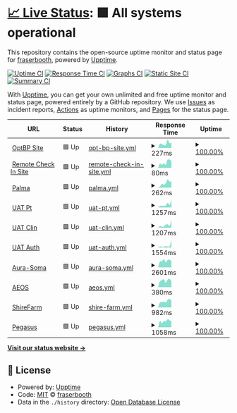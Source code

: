 # [📈 Live Status](https://fraserbooth.github.io/fb-monitor): <!--live status--> **🟩 All systems operational**

This repository contains the open-source uptime monitor and status page for [fraserbooth](https://fraserbooth.github.io/fb-monitor), powered by [Upptime](https://github.com/upptime/upptime).

[![Uptime CI](https://github.com/koj-co/upptime/workflows/Uptime%20CI/badge.svg)](https://github.com/koj-co/upptime/actions?query=workflow%3A%22Uptime+CI%22)
[![Response Time CI](https://github.com/koj-co/upptime/workflows/Response%20Time%20CI/badge.svg)](https://github.com/koj-co/upptime/actions?query=workflow%3A%22Response+Time+CI%22)
[![Graphs CI](https://github.com/koj-co/upptime/workflows/Graphs%20CI/badge.svg)](https://github.com/koj-co/upptime/actions?query=workflow%3A%22Graphs+CI%22)
[![Static Site CI](https://github.com/koj-co/upptime/workflows/Static%20Site%20CI/badge.svg)](https://github.com/koj-co/upptime/actions?query=workflow%3A%22Static+Site+CI%22)
[![Summary CI](https://github.com/koj-co/upptime/workflows/Summary%20CI/badge.svg)](https://github.com/koj-co/upptime/actions?query=workflow%3A%22Summary+CI%22)

With [Upptime](https://upptime.js.org), you can get your own unlimited and free uptime monitor and status page, powered entirely by a GitHub repository. We use [Issues](https://github.com/fraserbooth/optbp-monitor/issues) as incident reports, [Actions](https://github.com/fraserbooth/optbp-monitor/actions) as uptime monitors, and [Pages](https://fraserbooth.github.io/fb-monitor) for the status page.

<!--start: status pages-->
<!-- This summary is generated by Upptime (https://github.com/upptime/upptime) -->
<!-- Do not edit this manually, your changes will be overwritten -->
<!-- prettier-ignore -->
| URL | Status | History | Response Time | Uptime |
| --- | ------ | ------- | ------------- | ------ |
| <img alt="" src="https://favicons.githubusercontent.com/www.optbp.com" height="13"> [OptBP Site](http://www.optbp.com/) | 🟩 Up | [opt-bp-site.yml](https://github.com/fraserbooth/fb-monitor/commits/HEAD/history/opt-bp-site.yml) | <details><summary><img alt="Response time graph" src="./graphs/opt-bp-site/response-time-week.png" height="20"> 227ms</summary><br><a href="https://fraserbooth.github.io/fb-monitor/history/opt-bp-site"><img alt="Response time 224" src="https://img.shields.io/endpoint?url=https%3A%2F%2Fraw.githubusercontent.com%2Ffraserbooth%2Ffb-monitor%2FHEAD%2Fapi%2Fopt-bp-site%2Fresponse-time.json"></a><br><a href="https://fraserbooth.github.io/fb-monitor/history/opt-bp-site"><img alt="24-hour response time 184" src="https://img.shields.io/endpoint?url=https%3A%2F%2Fraw.githubusercontent.com%2Ffraserbooth%2Ffb-monitor%2FHEAD%2Fapi%2Fopt-bp-site%2Fresponse-time-day.json"></a><br><a href="https://fraserbooth.github.io/fb-monitor/history/opt-bp-site"><img alt="7-day response time 227" src="https://img.shields.io/endpoint?url=https%3A%2F%2Fraw.githubusercontent.com%2Ffraserbooth%2Ffb-monitor%2FHEAD%2Fapi%2Fopt-bp-site%2Fresponse-time-week.json"></a><br><a href="https://fraserbooth.github.io/fb-monitor/history/opt-bp-site"><img alt="30-day response time 198" src="https://img.shields.io/endpoint?url=https%3A%2F%2Fraw.githubusercontent.com%2Ffraserbooth%2Ffb-monitor%2FHEAD%2Fapi%2Fopt-bp-site%2Fresponse-time-month.json"></a><br><a href="https://fraserbooth.github.io/fb-monitor/history/opt-bp-site"><img alt="1-year response time 224" src="https://img.shields.io/endpoint?url=https%3A%2F%2Fraw.githubusercontent.com%2Ffraserbooth%2Ffb-monitor%2FHEAD%2Fapi%2Fopt-bp-site%2Fresponse-time-year.json"></a></details> | <details><summary><a href="https://fraserbooth.github.io/fb-monitor/history/opt-bp-site">100.00%</a></summary><a href="https://fraserbooth.github.io/fb-monitor/history/opt-bp-site"><img alt="All-time uptime 100.00%" src="https://img.shields.io/endpoint?url=https%3A%2F%2Fraw.githubusercontent.com%2Ffraserbooth%2Ffb-monitor%2FHEAD%2Fapi%2Fopt-bp-site%2Fuptime.json"></a><br><a href="https://fraserbooth.github.io/fb-monitor/history/opt-bp-site"><img alt="24-hour uptime 100.00%" src="https://img.shields.io/endpoint?url=https%3A%2F%2Fraw.githubusercontent.com%2Ffraserbooth%2Ffb-monitor%2FHEAD%2Fapi%2Fopt-bp-site%2Fuptime-day.json"></a><br><a href="https://fraserbooth.github.io/fb-monitor/history/opt-bp-site"><img alt="7-day uptime 100.00%" src="https://img.shields.io/endpoint?url=https%3A%2F%2Fraw.githubusercontent.com%2Ffraserbooth%2Ffb-monitor%2FHEAD%2Fapi%2Fopt-bp-site%2Fuptime-week.json"></a><br><a href="https://fraserbooth.github.io/fb-monitor/history/opt-bp-site"><img alt="30-day uptime 100.00%" src="https://img.shields.io/endpoint?url=https%3A%2F%2Fraw.githubusercontent.com%2Ffraserbooth%2Ffb-monitor%2FHEAD%2Fapi%2Fopt-bp-site%2Fuptime-month.json"></a><br><a href="https://fraserbooth.github.io/fb-monitor/history/opt-bp-site"><img alt="1-year uptime 100.00%" src="https://img.shields.io/endpoint?url=https%3A%2F%2Fraw.githubusercontent.com%2Ffraserbooth%2Ffb-monitor%2FHEAD%2Fapi%2Fopt-bp-site%2Fuptime-year.json"></a></details>
| <img alt="" src="https://favicons.githubusercontent.com/remote-check-in.github.io" height="13"> [Remote Check In Site](https://remote-check-in.github.io/rci-site/) | 🟩 Up | [remote-check-in-site.yml](https://github.com/fraserbooth/fb-monitor/commits/HEAD/history/remote-check-in-site.yml) | <details><summary><img alt="Response time graph" src="./graphs/remote-check-in-site/response-time-week.png" height="20"> 80ms</summary><br><a href="https://fraserbooth.github.io/fb-monitor/history/remote-check-in-site"><img alt="Response time 112" src="https://img.shields.io/endpoint?url=https%3A%2F%2Fraw.githubusercontent.com%2Ffraserbooth%2Ffb-monitor%2FHEAD%2Fapi%2Fremote-check-in-site%2Fresponse-time.json"></a><br><a href="https://fraserbooth.github.io/fb-monitor/history/remote-check-in-site"><img alt="24-hour response time 34" src="https://img.shields.io/endpoint?url=https%3A%2F%2Fraw.githubusercontent.com%2Ffraserbooth%2Ffb-monitor%2FHEAD%2Fapi%2Fremote-check-in-site%2Fresponse-time-day.json"></a><br><a href="https://fraserbooth.github.io/fb-monitor/history/remote-check-in-site"><img alt="7-day response time 80" src="https://img.shields.io/endpoint?url=https%3A%2F%2Fraw.githubusercontent.com%2Ffraserbooth%2Ffb-monitor%2FHEAD%2Fapi%2Fremote-check-in-site%2Fresponse-time-week.json"></a><br><a href="https://fraserbooth.github.io/fb-monitor/history/remote-check-in-site"><img alt="30-day response time 88" src="https://img.shields.io/endpoint?url=https%3A%2F%2Fraw.githubusercontent.com%2Ffraserbooth%2Ffb-monitor%2FHEAD%2Fapi%2Fremote-check-in-site%2Fresponse-time-month.json"></a><br><a href="https://fraserbooth.github.io/fb-monitor/history/remote-check-in-site"><img alt="1-year response time 112" src="https://img.shields.io/endpoint?url=https%3A%2F%2Fraw.githubusercontent.com%2Ffraserbooth%2Ffb-monitor%2FHEAD%2Fapi%2Fremote-check-in-site%2Fresponse-time-year.json"></a></details> | <details><summary><a href="https://fraserbooth.github.io/fb-monitor/history/remote-check-in-site">100.00%</a></summary><a href="https://fraserbooth.github.io/fb-monitor/history/remote-check-in-site"><img alt="All-time uptime 100.00%" src="https://img.shields.io/endpoint?url=https%3A%2F%2Fraw.githubusercontent.com%2Ffraserbooth%2Ffb-monitor%2FHEAD%2Fapi%2Fremote-check-in-site%2Fuptime.json"></a><br><a href="https://fraserbooth.github.io/fb-monitor/history/remote-check-in-site"><img alt="24-hour uptime 100.00%" src="https://img.shields.io/endpoint?url=https%3A%2F%2Fraw.githubusercontent.com%2Ffraserbooth%2Ffb-monitor%2FHEAD%2Fapi%2Fremote-check-in-site%2Fuptime-day.json"></a><br><a href="https://fraserbooth.github.io/fb-monitor/history/remote-check-in-site"><img alt="7-day uptime 100.00%" src="https://img.shields.io/endpoint?url=https%3A%2F%2Fraw.githubusercontent.com%2Ffraserbooth%2Ffb-monitor%2FHEAD%2Fapi%2Fremote-check-in-site%2Fuptime-week.json"></a><br><a href="https://fraserbooth.github.io/fb-monitor/history/remote-check-in-site"><img alt="30-day uptime 100.00%" src="https://img.shields.io/endpoint?url=https%3A%2F%2Fraw.githubusercontent.com%2Ffraserbooth%2Ffb-monitor%2FHEAD%2Fapi%2Fremote-check-in-site%2Fuptime-month.json"></a><br><a href="https://fraserbooth.github.io/fb-monitor/history/remote-check-in-site"><img alt="1-year uptime 100.00%" src="https://img.shields.io/endpoint?url=https%3A%2F%2Fraw.githubusercontent.com%2Ffraserbooth%2Ffb-monitor%2FHEAD%2Fapi%2Fremote-check-in-site%2Fuptime-year.json"></a></details>
| <img alt="" src="https://favicons.githubusercontent.com/www.comebacktopalma.info" height="13"> [Palma](https://www.comebacktopalma.info/) | 🟩 Up | [palma.yml](https://github.com/fraserbooth/fb-monitor/commits/HEAD/history/palma.yml) | <details><summary><img alt="Response time graph" src="./graphs/palma/response-time-week.png" height="20"> 262ms</summary><br><a href="https://fraserbooth.github.io/fb-monitor/history/palma"><img alt="Response time 172" src="https://img.shields.io/endpoint?url=https%3A%2F%2Fraw.githubusercontent.com%2Ffraserbooth%2Ffb-monitor%2FHEAD%2Fapi%2Fpalma%2Fresponse-time.json"></a><br><a href="https://fraserbooth.github.io/fb-monitor/history/palma"><img alt="24-hour response time 66" src="https://img.shields.io/endpoint?url=https%3A%2F%2Fraw.githubusercontent.com%2Ffraserbooth%2Ffb-monitor%2FHEAD%2Fapi%2Fpalma%2Fresponse-time-day.json"></a><br><a href="https://fraserbooth.github.io/fb-monitor/history/palma"><img alt="7-day response time 262" src="https://img.shields.io/endpoint?url=https%3A%2F%2Fraw.githubusercontent.com%2Ffraserbooth%2Ffb-monitor%2FHEAD%2Fapi%2Fpalma%2Fresponse-time-week.json"></a><br><a href="https://fraserbooth.github.io/fb-monitor/history/palma"><img alt="30-day response time 245" src="https://img.shields.io/endpoint?url=https%3A%2F%2Fraw.githubusercontent.com%2Ffraserbooth%2Ffb-monitor%2FHEAD%2Fapi%2Fpalma%2Fresponse-time-month.json"></a><br><a href="https://fraserbooth.github.io/fb-monitor/history/palma"><img alt="1-year response time 172" src="https://img.shields.io/endpoint?url=https%3A%2F%2Fraw.githubusercontent.com%2Ffraserbooth%2Ffb-monitor%2FHEAD%2Fapi%2Fpalma%2Fresponse-time-year.json"></a></details> | <details><summary><a href="https://fraserbooth.github.io/fb-monitor/history/palma">100.00%</a></summary><a href="https://fraserbooth.github.io/fb-monitor/history/palma"><img alt="All-time uptime 100.00%" src="https://img.shields.io/endpoint?url=https%3A%2F%2Fraw.githubusercontent.com%2Ffraserbooth%2Ffb-monitor%2FHEAD%2Fapi%2Fpalma%2Fuptime.json"></a><br><a href="https://fraserbooth.github.io/fb-monitor/history/palma"><img alt="24-hour uptime 100.00%" src="https://img.shields.io/endpoint?url=https%3A%2F%2Fraw.githubusercontent.com%2Ffraserbooth%2Ffb-monitor%2FHEAD%2Fapi%2Fpalma%2Fuptime-day.json"></a><br><a href="https://fraserbooth.github.io/fb-monitor/history/palma"><img alt="7-day uptime 100.00%" src="https://img.shields.io/endpoint?url=https%3A%2F%2Fraw.githubusercontent.com%2Ffraserbooth%2Ffb-monitor%2FHEAD%2Fapi%2Fpalma%2Fuptime-week.json"></a><br><a href="https://fraserbooth.github.io/fb-monitor/history/palma"><img alt="30-day uptime 100.00%" src="https://img.shields.io/endpoint?url=https%3A%2F%2Fraw.githubusercontent.com%2Ffraserbooth%2Ffb-monitor%2FHEAD%2Fapi%2Fpalma%2Fuptime-month.json"></a><br><a href="https://fraserbooth.github.io/fb-monitor/history/palma"><img alt="1-year uptime 100.00%" src="https://img.shields.io/endpoint?url=https%3A%2F%2Fraw.githubusercontent.com%2Ffraserbooth%2Ffb-monitor%2FHEAD%2Fapi%2Fpalma%2Fuptime-year.json"></a></details>
| <img alt="" src="https://favicons.githubusercontent.com/optimise-bp-patient-uat.azurewebsites.net" height="13"> [UAT Pt](http://optimise-bp-patient-uat.azurewebsites.net/) | 🟩 Up | [uat-pt.yml](https://github.com/fraserbooth/fb-monitor/commits/HEAD/history/uat-pt.yml) | <details><summary><img alt="Response time graph" src="./graphs/uat-pt/response-time-week.png" height="20"> 1257ms</summary><br><a href="https://fraserbooth.github.io/fb-monitor/history/uat-pt"><img alt="Response time 832" src="https://img.shields.io/endpoint?url=https%3A%2F%2Fraw.githubusercontent.com%2Ffraserbooth%2Ffb-monitor%2FHEAD%2Fapi%2Fuat-pt%2Fresponse-time.json"></a><br><a href="https://fraserbooth.github.io/fb-monitor/history/uat-pt"><img alt="24-hour response time 846" src="https://img.shields.io/endpoint?url=https%3A%2F%2Fraw.githubusercontent.com%2Ffraserbooth%2Ffb-monitor%2FHEAD%2Fapi%2Fuat-pt%2Fresponse-time-day.json"></a><br><a href="https://fraserbooth.github.io/fb-monitor/history/uat-pt"><img alt="7-day response time 1257" src="https://img.shields.io/endpoint?url=https%3A%2F%2Fraw.githubusercontent.com%2Ffraserbooth%2Ffb-monitor%2FHEAD%2Fapi%2Fuat-pt%2Fresponse-time-week.json"></a><br><a href="https://fraserbooth.github.io/fb-monitor/history/uat-pt"><img alt="30-day response time 1313" src="https://img.shields.io/endpoint?url=https%3A%2F%2Fraw.githubusercontent.com%2Ffraserbooth%2Ffb-monitor%2FHEAD%2Fapi%2Fuat-pt%2Fresponse-time-month.json"></a><br><a href="https://fraserbooth.github.io/fb-monitor/history/uat-pt"><img alt="1-year response time 832" src="https://img.shields.io/endpoint?url=https%3A%2F%2Fraw.githubusercontent.com%2Ffraserbooth%2Ffb-monitor%2FHEAD%2Fapi%2Fuat-pt%2Fresponse-time-year.json"></a></details> | <details><summary><a href="https://fraserbooth.github.io/fb-monitor/history/uat-pt">100.00%</a></summary><a href="https://fraserbooth.github.io/fb-monitor/history/uat-pt"><img alt="All-time uptime 100.00%" src="https://img.shields.io/endpoint?url=https%3A%2F%2Fraw.githubusercontent.com%2Ffraserbooth%2Ffb-monitor%2FHEAD%2Fapi%2Fuat-pt%2Fuptime.json"></a><br><a href="https://fraserbooth.github.io/fb-monitor/history/uat-pt"><img alt="24-hour uptime 100.00%" src="https://img.shields.io/endpoint?url=https%3A%2F%2Fraw.githubusercontent.com%2Ffraserbooth%2Ffb-monitor%2FHEAD%2Fapi%2Fuat-pt%2Fuptime-day.json"></a><br><a href="https://fraserbooth.github.io/fb-monitor/history/uat-pt"><img alt="7-day uptime 100.00%" src="https://img.shields.io/endpoint?url=https%3A%2F%2Fraw.githubusercontent.com%2Ffraserbooth%2Ffb-monitor%2FHEAD%2Fapi%2Fuat-pt%2Fuptime-week.json"></a><br><a href="https://fraserbooth.github.io/fb-monitor/history/uat-pt"><img alt="30-day uptime 100.00%" src="https://img.shields.io/endpoint?url=https%3A%2F%2Fraw.githubusercontent.com%2Ffraserbooth%2Ffb-monitor%2FHEAD%2Fapi%2Fuat-pt%2Fuptime-month.json"></a><br><a href="https://fraserbooth.github.io/fb-monitor/history/uat-pt"><img alt="1-year uptime 100.00%" src="https://img.shields.io/endpoint?url=https%3A%2F%2Fraw.githubusercontent.com%2Ffraserbooth%2Ffb-monitor%2FHEAD%2Fapi%2Fuat-pt%2Fuptime-year.json"></a></details>
| <img alt="" src="https://favicons.githubusercontent.com/optimise-bp-clinician-uat.azurewebsites.net" height="13"> [UAT Clin](https://optimise-bp-clinician-uat.azurewebsites.net/) | 🟩 Up | [uat-clin.yml](https://github.com/fraserbooth/fb-monitor/commits/HEAD/history/uat-clin.yml) | <details><summary><img alt="Response time graph" src="./graphs/uat-clin/response-time-week.png" height="20"> 1207ms</summary><br><a href="https://fraserbooth.github.io/fb-monitor/history/uat-clin"><img alt="Response time 656" src="https://img.shields.io/endpoint?url=https%3A%2F%2Fraw.githubusercontent.com%2Ffraserbooth%2Ffb-monitor%2FHEAD%2Fapi%2Fuat-clin%2Fresponse-time.json"></a><br><a href="https://fraserbooth.github.io/fb-monitor/history/uat-clin"><img alt="24-hour response time 1273" src="https://img.shields.io/endpoint?url=https%3A%2F%2Fraw.githubusercontent.com%2Ffraserbooth%2Ffb-monitor%2FHEAD%2Fapi%2Fuat-clin%2Fresponse-time-day.json"></a><br><a href="https://fraserbooth.github.io/fb-monitor/history/uat-clin"><img alt="7-day response time 1207" src="https://img.shields.io/endpoint?url=https%3A%2F%2Fraw.githubusercontent.com%2Ffraserbooth%2Ffb-monitor%2FHEAD%2Fapi%2Fuat-clin%2Fresponse-time-week.json"></a><br><a href="https://fraserbooth.github.io/fb-monitor/history/uat-clin"><img alt="30-day response time 1212" src="https://img.shields.io/endpoint?url=https%3A%2F%2Fraw.githubusercontent.com%2Ffraserbooth%2Ffb-monitor%2FHEAD%2Fapi%2Fuat-clin%2Fresponse-time-month.json"></a><br><a href="https://fraserbooth.github.io/fb-monitor/history/uat-clin"><img alt="1-year response time 656" src="https://img.shields.io/endpoint?url=https%3A%2F%2Fraw.githubusercontent.com%2Ffraserbooth%2Ffb-monitor%2FHEAD%2Fapi%2Fuat-clin%2Fresponse-time-year.json"></a></details> | <details><summary><a href="https://fraserbooth.github.io/fb-monitor/history/uat-clin">100.00%</a></summary><a href="https://fraserbooth.github.io/fb-monitor/history/uat-clin"><img alt="All-time uptime 100.00%" src="https://img.shields.io/endpoint?url=https%3A%2F%2Fraw.githubusercontent.com%2Ffraserbooth%2Ffb-monitor%2FHEAD%2Fapi%2Fuat-clin%2Fuptime.json"></a><br><a href="https://fraserbooth.github.io/fb-monitor/history/uat-clin"><img alt="24-hour uptime 100.00%" src="https://img.shields.io/endpoint?url=https%3A%2F%2Fraw.githubusercontent.com%2Ffraserbooth%2Ffb-monitor%2FHEAD%2Fapi%2Fuat-clin%2Fuptime-day.json"></a><br><a href="https://fraserbooth.github.io/fb-monitor/history/uat-clin"><img alt="7-day uptime 100.00%" src="https://img.shields.io/endpoint?url=https%3A%2F%2Fraw.githubusercontent.com%2Ffraserbooth%2Ffb-monitor%2FHEAD%2Fapi%2Fuat-clin%2Fuptime-week.json"></a><br><a href="https://fraserbooth.github.io/fb-monitor/history/uat-clin"><img alt="30-day uptime 100.00%" src="https://img.shields.io/endpoint?url=https%3A%2F%2Fraw.githubusercontent.com%2Ffraserbooth%2Ffb-monitor%2FHEAD%2Fapi%2Fuat-clin%2Fuptime-month.json"></a><br><a href="https://fraserbooth.github.io/fb-monitor/history/uat-clin"><img alt="1-year uptime 100.00%" src="https://img.shields.io/endpoint?url=https%3A%2F%2Fraw.githubusercontent.com%2Ffraserbooth%2Ffb-monitor%2FHEAD%2Fapi%2Fuat-clin%2Fuptime-year.json"></a></details>
| <img alt="" src="https://favicons.githubusercontent.com/optimise-bp-auth-uat.azurewebsites.net" height="13"> [UAT Auth](https://optimise-bp-auth-uat.azurewebsites.net/Account/LoginWithPasscode) | 🟩 Up | [uat-auth.yml](https://github.com/fraserbooth/fb-monitor/commits/HEAD/history/uat-auth.yml) | <details><summary><img alt="Response time graph" src="./graphs/uat-auth/response-time-week.png" height="20"> 1554ms</summary><br><a href="https://fraserbooth.github.io/fb-monitor/history/uat-auth"><img alt="Response time 816" src="https://img.shields.io/endpoint?url=https%3A%2F%2Fraw.githubusercontent.com%2Ffraserbooth%2Ffb-monitor%2FHEAD%2Fapi%2Fuat-auth%2Fresponse-time.json"></a><br><a href="https://fraserbooth.github.io/fb-monitor/history/uat-auth"><img alt="24-hour response time 949" src="https://img.shields.io/endpoint?url=https%3A%2F%2Fraw.githubusercontent.com%2Ffraserbooth%2Ffb-monitor%2FHEAD%2Fapi%2Fuat-auth%2Fresponse-time-day.json"></a><br><a href="https://fraserbooth.github.io/fb-monitor/history/uat-auth"><img alt="7-day response time 1554" src="https://img.shields.io/endpoint?url=https%3A%2F%2Fraw.githubusercontent.com%2Ffraserbooth%2Ffb-monitor%2FHEAD%2Fapi%2Fuat-auth%2Fresponse-time-week.json"></a><br><a href="https://fraserbooth.github.io/fb-monitor/history/uat-auth"><img alt="30-day response time 1469" src="https://img.shields.io/endpoint?url=https%3A%2F%2Fraw.githubusercontent.com%2Ffraserbooth%2Ffb-monitor%2FHEAD%2Fapi%2Fuat-auth%2Fresponse-time-month.json"></a><br><a href="https://fraserbooth.github.io/fb-monitor/history/uat-auth"><img alt="1-year response time 816" src="https://img.shields.io/endpoint?url=https%3A%2F%2Fraw.githubusercontent.com%2Ffraserbooth%2Ffb-monitor%2FHEAD%2Fapi%2Fuat-auth%2Fresponse-time-year.json"></a></details> | <details><summary><a href="https://fraserbooth.github.io/fb-monitor/history/uat-auth">100.00%</a></summary><a href="https://fraserbooth.github.io/fb-monitor/history/uat-auth"><img alt="All-time uptime 99.98%" src="https://img.shields.io/endpoint?url=https%3A%2F%2Fraw.githubusercontent.com%2Ffraserbooth%2Ffb-monitor%2FHEAD%2Fapi%2Fuat-auth%2Fuptime.json"></a><br><a href="https://fraserbooth.github.io/fb-monitor/history/uat-auth"><img alt="24-hour uptime 100.00%" src="https://img.shields.io/endpoint?url=https%3A%2F%2Fraw.githubusercontent.com%2Ffraserbooth%2Ffb-monitor%2FHEAD%2Fapi%2Fuat-auth%2Fuptime-day.json"></a><br><a href="https://fraserbooth.github.io/fb-monitor/history/uat-auth"><img alt="7-day uptime 100.00%" src="https://img.shields.io/endpoint?url=https%3A%2F%2Fraw.githubusercontent.com%2Ffraserbooth%2Ffb-monitor%2FHEAD%2Fapi%2Fuat-auth%2Fuptime-week.json"></a><br><a href="https://fraserbooth.github.io/fb-monitor/history/uat-auth"><img alt="30-day uptime 100.00%" src="https://img.shields.io/endpoint?url=https%3A%2F%2Fraw.githubusercontent.com%2Ffraserbooth%2Ffb-monitor%2FHEAD%2Fapi%2Fuat-auth%2Fuptime-month.json"></a><br><a href="https://fraserbooth.github.io/fb-monitor/history/uat-auth"><img alt="1-year uptime 99.98%" src="https://img.shields.io/endpoint?url=https%3A%2F%2Fraw.githubusercontent.com%2Ffraserbooth%2Ffb-monitor%2FHEAD%2Fapi%2Fuat-auth%2Fuptime-year.json"></a></details>
| <img alt="" src="https://favicons.githubusercontent.com/www.aura-soma.com" height="13"> [Aura-Soma](https://www.aura-soma.com/) | 🟩 Up | [aura-soma.yml](https://github.com/fraserbooth/fb-monitor/commits/HEAD/history/aura-soma.yml) | <details><summary><img alt="Response time graph" src="./graphs/aura-soma/response-time-week.png" height="20"> 2601ms</summary><br><a href="https://fraserbooth.github.io/fb-monitor/history/aura-soma"><img alt="Response time 2671" src="https://img.shields.io/endpoint?url=https%3A%2F%2Fraw.githubusercontent.com%2Ffraserbooth%2Ffb-monitor%2FHEAD%2Fapi%2Faura-soma%2Fresponse-time.json"></a><br><a href="https://fraserbooth.github.io/fb-monitor/history/aura-soma"><img alt="24-hour response time 2282" src="https://img.shields.io/endpoint?url=https%3A%2F%2Fraw.githubusercontent.com%2Ffraserbooth%2Ffb-monitor%2FHEAD%2Fapi%2Faura-soma%2Fresponse-time-day.json"></a><br><a href="https://fraserbooth.github.io/fb-monitor/history/aura-soma"><img alt="7-day response time 2601" src="https://img.shields.io/endpoint?url=https%3A%2F%2Fraw.githubusercontent.com%2Ffraserbooth%2Ffb-monitor%2FHEAD%2Fapi%2Faura-soma%2Fresponse-time-week.json"></a><br><a href="https://fraserbooth.github.io/fb-monitor/history/aura-soma"><img alt="30-day response time 2826" src="https://img.shields.io/endpoint?url=https%3A%2F%2Fraw.githubusercontent.com%2Ffraserbooth%2Ffb-monitor%2FHEAD%2Fapi%2Faura-soma%2Fresponse-time-month.json"></a><br><a href="https://fraserbooth.github.io/fb-monitor/history/aura-soma"><img alt="1-year response time 2671" src="https://img.shields.io/endpoint?url=https%3A%2F%2Fraw.githubusercontent.com%2Ffraserbooth%2Ffb-monitor%2FHEAD%2Fapi%2Faura-soma%2Fresponse-time-year.json"></a></details> | <details><summary><a href="https://fraserbooth.github.io/fb-monitor/history/aura-soma">100.00%</a></summary><a href="https://fraserbooth.github.io/fb-monitor/history/aura-soma"><img alt="All-time uptime 100.00%" src="https://img.shields.io/endpoint?url=https%3A%2F%2Fraw.githubusercontent.com%2Ffraserbooth%2Ffb-monitor%2FHEAD%2Fapi%2Faura-soma%2Fuptime.json"></a><br><a href="https://fraserbooth.github.io/fb-monitor/history/aura-soma"><img alt="24-hour uptime 100.00%" src="https://img.shields.io/endpoint?url=https%3A%2F%2Fraw.githubusercontent.com%2Ffraserbooth%2Ffb-monitor%2FHEAD%2Fapi%2Faura-soma%2Fuptime-day.json"></a><br><a href="https://fraserbooth.github.io/fb-monitor/history/aura-soma"><img alt="7-day uptime 100.00%" src="https://img.shields.io/endpoint?url=https%3A%2F%2Fraw.githubusercontent.com%2Ffraserbooth%2Ffb-monitor%2FHEAD%2Fapi%2Faura-soma%2Fuptime-week.json"></a><br><a href="https://fraserbooth.github.io/fb-monitor/history/aura-soma"><img alt="30-day uptime 100.00%" src="https://img.shields.io/endpoint?url=https%3A%2F%2Fraw.githubusercontent.com%2Ffraserbooth%2Ffb-monitor%2FHEAD%2Fapi%2Faura-soma%2Fuptime-month.json"></a><br><a href="https://fraserbooth.github.io/fb-monitor/history/aura-soma"><img alt="1-year uptime 100.00%" src="https://img.shields.io/endpoint?url=https%3A%2F%2Fraw.githubusercontent.com%2Ffraserbooth%2Ffb-monitor%2FHEAD%2Fapi%2Faura-soma%2Fuptime-year.json"></a></details>
| <img alt="" src="https://favicons.githubusercontent.com/www.aeos.net" height="13"> [AEOS](https://www.aeos.net/) | 🟩 Up | [aeos.yml](https://github.com/fraserbooth/fb-monitor/commits/HEAD/history/aeos.yml) | <details><summary><img alt="Response time graph" src="./graphs/aeos/response-time-week.png" height="20"> 380ms</summary><br><a href="https://fraserbooth.github.io/fb-monitor/history/aeos"><img alt="Response time 365" src="https://img.shields.io/endpoint?url=https%3A%2F%2Fraw.githubusercontent.com%2Ffraserbooth%2Ffb-monitor%2FHEAD%2Fapi%2Faeos%2Fresponse-time.json"></a><br><a href="https://fraserbooth.github.io/fb-monitor/history/aeos"><img alt="24-hour response time 351" src="https://img.shields.io/endpoint?url=https%3A%2F%2Fraw.githubusercontent.com%2Ffraserbooth%2Ffb-monitor%2FHEAD%2Fapi%2Faeos%2Fresponse-time-day.json"></a><br><a href="https://fraserbooth.github.io/fb-monitor/history/aeos"><img alt="7-day response time 380" src="https://img.shields.io/endpoint?url=https%3A%2F%2Fraw.githubusercontent.com%2Ffraserbooth%2Ffb-monitor%2FHEAD%2Fapi%2Faeos%2Fresponse-time-week.json"></a><br><a href="https://fraserbooth.github.io/fb-monitor/history/aeos"><img alt="30-day response time 373" src="https://img.shields.io/endpoint?url=https%3A%2F%2Fraw.githubusercontent.com%2Ffraserbooth%2Ffb-monitor%2FHEAD%2Fapi%2Faeos%2Fresponse-time-month.json"></a><br><a href="https://fraserbooth.github.io/fb-monitor/history/aeos"><img alt="1-year response time 365" src="https://img.shields.io/endpoint?url=https%3A%2F%2Fraw.githubusercontent.com%2Ffraserbooth%2Ffb-monitor%2FHEAD%2Fapi%2Faeos%2Fresponse-time-year.json"></a></details> | <details><summary><a href="https://fraserbooth.github.io/fb-monitor/history/aeos">100.00%</a></summary><a href="https://fraserbooth.github.io/fb-monitor/history/aeos"><img alt="All-time uptime 100.00%" src="https://img.shields.io/endpoint?url=https%3A%2F%2Fraw.githubusercontent.com%2Ffraserbooth%2Ffb-monitor%2FHEAD%2Fapi%2Faeos%2Fuptime.json"></a><br><a href="https://fraserbooth.github.io/fb-monitor/history/aeos"><img alt="24-hour uptime 100.00%" src="https://img.shields.io/endpoint?url=https%3A%2F%2Fraw.githubusercontent.com%2Ffraserbooth%2Ffb-monitor%2FHEAD%2Fapi%2Faeos%2Fuptime-day.json"></a><br><a href="https://fraserbooth.github.io/fb-monitor/history/aeos"><img alt="7-day uptime 100.00%" src="https://img.shields.io/endpoint?url=https%3A%2F%2Fraw.githubusercontent.com%2Ffraserbooth%2Ffb-monitor%2FHEAD%2Fapi%2Faeos%2Fuptime-week.json"></a><br><a href="https://fraserbooth.github.io/fb-monitor/history/aeos"><img alt="30-day uptime 100.00%" src="https://img.shields.io/endpoint?url=https%3A%2F%2Fraw.githubusercontent.com%2Ffraserbooth%2Ffb-monitor%2FHEAD%2Fapi%2Faeos%2Fuptime-month.json"></a><br><a href="https://fraserbooth.github.io/fb-monitor/history/aeos"><img alt="1-year uptime 100.00%" src="https://img.shields.io/endpoint?url=https%3A%2F%2Fraw.githubusercontent.com%2Ffraserbooth%2Ffb-monitor%2FHEAD%2Fapi%2Faeos%2Fuptime-year.json"></a></details>
| <img alt="" src="https://favicons.githubusercontent.com/www.shirefarm.co.uk" height="13"> [ShireFarm](https://www.shirefarm.co.uk/) | 🟩 Up | [shire-farm.yml](https://github.com/fraserbooth/fb-monitor/commits/HEAD/history/shire-farm.yml) | <details><summary><img alt="Response time graph" src="./graphs/shire-farm/response-time-week.png" height="20"> 982ms</summary><br><a href="https://fraserbooth.github.io/fb-monitor/history/shire-farm"><img alt="Response time 850" src="https://img.shields.io/endpoint?url=https%3A%2F%2Fraw.githubusercontent.com%2Ffraserbooth%2Ffb-monitor%2FHEAD%2Fapi%2Fshire-farm%2Fresponse-time.json"></a><br><a href="https://fraserbooth.github.io/fb-monitor/history/shire-farm"><img alt="24-hour response time 831" src="https://img.shields.io/endpoint?url=https%3A%2F%2Fraw.githubusercontent.com%2Ffraserbooth%2Ffb-monitor%2FHEAD%2Fapi%2Fshire-farm%2Fresponse-time-day.json"></a><br><a href="https://fraserbooth.github.io/fb-monitor/history/shire-farm"><img alt="7-day response time 982" src="https://img.shields.io/endpoint?url=https%3A%2F%2Fraw.githubusercontent.com%2Ffraserbooth%2Ffb-monitor%2FHEAD%2Fapi%2Fshire-farm%2Fresponse-time-week.json"></a><br><a href="https://fraserbooth.github.io/fb-monitor/history/shire-farm"><img alt="30-day response time 951" src="https://img.shields.io/endpoint?url=https%3A%2F%2Fraw.githubusercontent.com%2Ffraserbooth%2Ffb-monitor%2FHEAD%2Fapi%2Fshire-farm%2Fresponse-time-month.json"></a><br><a href="https://fraserbooth.github.io/fb-monitor/history/shire-farm"><img alt="1-year response time 850" src="https://img.shields.io/endpoint?url=https%3A%2F%2Fraw.githubusercontent.com%2Ffraserbooth%2Ffb-monitor%2FHEAD%2Fapi%2Fshire-farm%2Fresponse-time-year.json"></a></details> | <details><summary><a href="https://fraserbooth.github.io/fb-monitor/history/shire-farm">100.00%</a></summary><a href="https://fraserbooth.github.io/fb-monitor/history/shire-farm"><img alt="All-time uptime 100.00%" src="https://img.shields.io/endpoint?url=https%3A%2F%2Fraw.githubusercontent.com%2Ffraserbooth%2Ffb-monitor%2FHEAD%2Fapi%2Fshire-farm%2Fuptime.json"></a><br><a href="https://fraserbooth.github.io/fb-monitor/history/shire-farm"><img alt="24-hour uptime 100.00%" src="https://img.shields.io/endpoint?url=https%3A%2F%2Fraw.githubusercontent.com%2Ffraserbooth%2Ffb-monitor%2FHEAD%2Fapi%2Fshire-farm%2Fuptime-day.json"></a><br><a href="https://fraserbooth.github.io/fb-monitor/history/shire-farm"><img alt="7-day uptime 100.00%" src="https://img.shields.io/endpoint?url=https%3A%2F%2Fraw.githubusercontent.com%2Ffraserbooth%2Ffb-monitor%2FHEAD%2Fapi%2Fshire-farm%2Fuptime-week.json"></a><br><a href="https://fraserbooth.github.io/fb-monitor/history/shire-farm"><img alt="30-day uptime 100.00%" src="https://img.shields.io/endpoint?url=https%3A%2F%2Fraw.githubusercontent.com%2Ffraserbooth%2Ffb-monitor%2FHEAD%2Fapi%2Fshire-farm%2Fuptime-month.json"></a><br><a href="https://fraserbooth.github.io/fb-monitor/history/shire-farm"><img alt="1-year uptime 100.00%" src="https://img.shields.io/endpoint?url=https%3A%2F%2Fraw.githubusercontent.com%2Ffraserbooth%2Ffb-monitor%2FHEAD%2Fapi%2Fshire-farm%2Fuptime-year.json"></a></details>
| <img alt="" src="https://favicons.githubusercontent.com/www.pegasus-parfum.com" height="13"> [Pegasus](http://www.pegasus-parfum.com/) | 🟩 Up | [pegasus.yml](https://github.com/fraserbooth/fb-monitor/commits/HEAD/history/pegasus.yml) | <details><summary><img alt="Response time graph" src="./graphs/pegasus/response-time-week.png" height="20"> 1058ms</summary><br><a href="https://fraserbooth.github.io/fb-monitor/history/pegasus"><img alt="Response time 950" src="https://img.shields.io/endpoint?url=https%3A%2F%2Fraw.githubusercontent.com%2Ffraserbooth%2Ffb-monitor%2FHEAD%2Fapi%2Fpegasus%2Fresponse-time.json"></a><br><a href="https://fraserbooth.github.io/fb-monitor/history/pegasus"><img alt="24-hour response time 775" src="https://img.shields.io/endpoint?url=https%3A%2F%2Fraw.githubusercontent.com%2Ffraserbooth%2Ffb-monitor%2FHEAD%2Fapi%2Fpegasus%2Fresponse-time-day.json"></a><br><a href="https://fraserbooth.github.io/fb-monitor/history/pegasus"><img alt="7-day response time 1058" src="https://img.shields.io/endpoint?url=https%3A%2F%2Fraw.githubusercontent.com%2Ffraserbooth%2Ffb-monitor%2FHEAD%2Fapi%2Fpegasus%2Fresponse-time-week.json"></a><br><a href="https://fraserbooth.github.io/fb-monitor/history/pegasus"><img alt="30-day response time 1013" src="https://img.shields.io/endpoint?url=https%3A%2F%2Fraw.githubusercontent.com%2Ffraserbooth%2Ffb-monitor%2FHEAD%2Fapi%2Fpegasus%2Fresponse-time-month.json"></a><br><a href="https://fraserbooth.github.io/fb-monitor/history/pegasus"><img alt="1-year response time 950" src="https://img.shields.io/endpoint?url=https%3A%2F%2Fraw.githubusercontent.com%2Ffraserbooth%2Ffb-monitor%2FHEAD%2Fapi%2Fpegasus%2Fresponse-time-year.json"></a></details> | <details><summary><a href="https://fraserbooth.github.io/fb-monitor/history/pegasus">100.00%</a></summary><a href="https://fraserbooth.github.io/fb-monitor/history/pegasus"><img alt="All-time uptime 100.00%" src="https://img.shields.io/endpoint?url=https%3A%2F%2Fraw.githubusercontent.com%2Ffraserbooth%2Ffb-monitor%2FHEAD%2Fapi%2Fpegasus%2Fuptime.json"></a><br><a href="https://fraserbooth.github.io/fb-monitor/history/pegasus"><img alt="24-hour uptime 100.00%" src="https://img.shields.io/endpoint?url=https%3A%2F%2Fraw.githubusercontent.com%2Ffraserbooth%2Ffb-monitor%2FHEAD%2Fapi%2Fpegasus%2Fuptime-day.json"></a><br><a href="https://fraserbooth.github.io/fb-monitor/history/pegasus"><img alt="7-day uptime 100.00%" src="https://img.shields.io/endpoint?url=https%3A%2F%2Fraw.githubusercontent.com%2Ffraserbooth%2Ffb-monitor%2FHEAD%2Fapi%2Fpegasus%2Fuptime-week.json"></a><br><a href="https://fraserbooth.github.io/fb-monitor/history/pegasus"><img alt="30-day uptime 100.00%" src="https://img.shields.io/endpoint?url=https%3A%2F%2Fraw.githubusercontent.com%2Ffraserbooth%2Ffb-monitor%2FHEAD%2Fapi%2Fpegasus%2Fuptime-month.json"></a><br><a href="https://fraserbooth.github.io/fb-monitor/history/pegasus"><img alt="1-year uptime 100.00%" src="https://img.shields.io/endpoint?url=https%3A%2F%2Fraw.githubusercontent.com%2Ffraserbooth%2Ffb-monitor%2FHEAD%2Fapi%2Fpegasus%2Fuptime-year.json"></a></details>

<!--end: status pages-->

[**Visit our status website →**](https://fraserbooth.github.io/optbp-monitor)

## 📄 License

- Powered by: [Upptime](https://github.com/upptime/upptime)
- Code: [MIT](./LICENSE) © [fraserbooth](https://fraserbooth.github.io/optbp-monitor)
- Data in the `./history` directory: [Open Database License](https://opendatacommons.org/licenses/odbl/1-0/)
